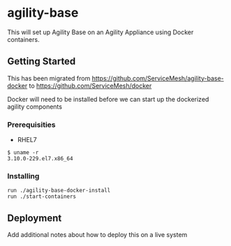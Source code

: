 # agility-base

This will set up Agility Base on an Agility Appliance using Docker containers.

## Getting Started

This has been migrated from https://github.com/ServiceMesh/agility-base-docker to https://github.com/ServiceMesh/docker

Docker will need to be installed before we can start up the dockerized agility components

### Prerequisities

- RHEL7 

```
$ uname -r
3.10.0-229.el7.x86_64
```

### Installing

```
run ./agility-base-docker-install
run ./start-containers
```

## Deployment

Add additional notes about how to deploy this on a live system
